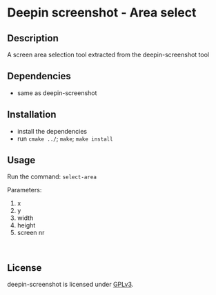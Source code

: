 # Deepin screenshot - Area select

## Description

A screen area selection tool extracted from the deepin-screenshot tool

## Dependencies 
- same as deepin-screenshot

## Installation

- install the dependencies
- run `cmake ../`; `make`; `make install`

## Usage
Run the command: `select-area`<br>

Parameters:
1. x
2. y
3. width
4. height
5. screen nr
<br>

## License

deepin-screenshot is licensed under [GPLv3](LICENSE).
